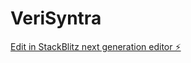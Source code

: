 # VeriSyntra

[Edit in StackBlitz next generation editor ⚡️](https://stackblitz.com/~/github.com/tmhathucgit/VeriSyntra)